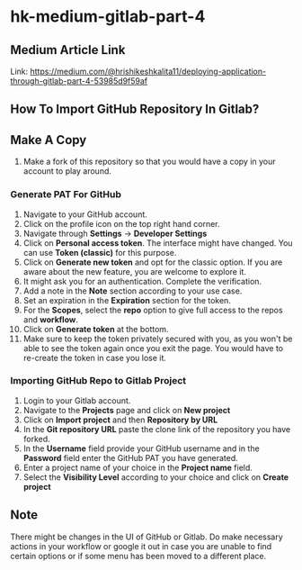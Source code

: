 # hk-medium-gitlab-part-4

## Medium Article Link

Link: https://medium.com/@hrishikeshkalita11/deploying-application-through-gitlab-part-4-53985d9f59af

## How To Import GitHub Repository In Gitlab?

## Make A Copy

1. Make a fork of this repository so that you would have a copy in your account to play around.

### Generate PAT For GitHub

1. Navigate to your GitHub account.
2. Click on the profile icon on the top right hand corner.
3. Navigate through **Settings** -> **Developer Settings**
4. Click on **Personal access token**. The interface might have changed. You can use **Token (classic)** for this purpose.
5. Click on **Generate new token** and opt for the classic option. If you are aware about the new feature, you are welcome to explore it.
6. It might ask you for an authentication. Complete the verification.
7. Add a note in the **Note** section according to your use case.
8. Set an expiration in the **Expiration** section for the token.
9. For the **Scopes**, select the **repo** option to give full access to the repos and **workflow**.
10. Click on **Generate token** at the bottom.
11. Make sure to keep the token privately secured with you, as you won't be able to see the token again once you exit the page. You would have to re-create the token in case you lose it.

### Importing GitHub Repo to Gitlab Project

1. Login to your Gitlab account.
2. Navigate to the **Projects** page and click on **New project**
3. Click on **Import project** and then **Repository by URL**
4. In the **Git repository URL** paste the clone link of the repository you have forked.
5. In the **Username** field provide your GitHub username and in the **Password** field enter the GitHub PAT you have generated.
6. Enter a project name of your choice in the **Project name** field.
7. Select the **Visibility Level** according to your choice and click on **Create project**

## Note

There might be changes in the UI of GitHub or Gitlab. Do make necessary actions in your workflow or google it out in case you are unable to find certain options or if some menu has been moved to a different place.
